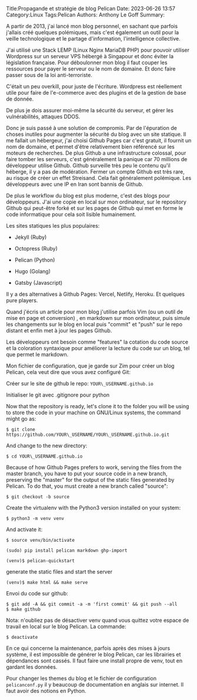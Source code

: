 ﻿Title:Propagande et stratégie de blog Pelican
Date: 2023-06-26 13:57
Category:Linux
Tags:Pelican
Authors: Anthony Le Goff
Summary:

A partir de 2013, j'ai lancé mon blog personnel, en sachant que parfois j'allais créé quelques polémiques, mais c'est également un outil pour la veille technologique et le partage d'information, l'intelligence collective.  

J'ai utilisé une Stack LEMP (Linux Nginx MariaDB PHP) pour pouvoir utiliser Wordpress sur un serveur VPS hébergé à Singapour et donc éviter la législation française. Pour déboulonner mon blog il faut couper les ressources pour payer le serveur ou le nom de domaine. Et donc faire passer sous de la loi anti-terroriste.  

C'était un peu overkill, pour juste de l'écriture. Wordpress est réellement utile pour faire de l'e-commerce avec des plugins et de la gestion de base de donnée.  

De plus je dois assurer moi-même la sécurité du serveur, et gérer les vulnérabilités, attaques DDOS.  

Donc je suis passé à une solution de compromis. Par de l'épuration de choses inutiles pour augmenter la sécurité du blog avec un site statique. Il me fallait un hébergeur, j'ai choisi Github Pages car c'est gratuit, il fournit un nom de domaine, et permet d'être relativement bien référencé sur les moteurs de recherches. De plus Github a une infrastructure colossal, pour faire tomber les serveurs, c'est généralement la panique car 70 millions de développeur utilise Github. Github surveille très peu le contenu qu'il héberge, il y a pas de modération. Fermer un compte Github est très rare, au risque de créer un effet Streisand. Cela fait généralement polémique. Les développeurs avec une IP en Iran sont bannis de Github.  

De plus le workflow du blog est plus moderne, c'est des blogs pour développeurs. J'ai une copie en local sur mon ordinateur, sur le repository Github qui peut-être forké et sur les pages de Github qui met en forme le code informatique pour cela soit lisible humainement.  

Les sites statiques les plus populaires:  

*   Jekyll (Ruby)  
    
*   Octopress (Ruby)  
    
*   Pelican (Python)  
    
*   Hugo (Golang)  
    
*   Gatsby (Javascript)  
    

Il y a des alternatives à Github Pages: Vercel, Netlify, Heroku. Et quelques pure players.  

Quand j'écris un article pour mon blog j'utilise parfois Vim (ou un outil de mise en page et conversion) , en markdown sur mon ordinateur, puis simule les changements sur le blog en local puis "commit" et "push" sur le repo distant et enfin met à jour les pages Github.  

Les développeurs ont besoin comme "features" la cotation du code source et la coloration syntaxique pour améliorer la lecture du code sur un blog, tel que permet le markdown.  

Mon fichier de configuration, que je garde sur Zim pour créer un blog Pelican, cela veut dire que vous avez configuré Git:  

Créer sur le site de github le repo: `YOUR\_USERNAME.github.io`

Initialiser le git avec .gitignore pour python  

Now that the repository is ready, let's clone it to the folder you will be using to store the code in your machine on GNU/Linux systems, the command might go as:  

```
$ git clone https://github.com/YOUR\_USERNAME/YOUR\_USERNAME.github.io.git  
```

And change to the new directory:

```
$ cd YOUR\_USERNAME.github.io  
```

Because of how Github Pages prefers to work, serving the files from the master branch, you have to put your source code in a new branch, preserving the "master" for the output of the static files generated by Pelican. To do that, you must create a new branch called "source":  
```
$ git checkout -b source  
```
  
Create the virtualenv with the Python3 version installed on your system:  
```
$ python3 -m venv venv  
```
  
And activate it:  
```
$ source venv/bin/activate

(sudo) pip install pelican markdown ghp-import

(venv)$ pelican-quickstart
```

generate the static files and start the server 

```  
(venv)$ make html && make serve  
```

Envoi du code sur github:  

```
$ git add -A && git commit -a -m 'first commit' && git push --all  
$ make github  
```

Nota: n'oubliez pas de désactiver venv quand vous quittez votre espace de travail en local sur le blog Pelican. La commande:  
```
$ deactivate
```
En ce qui concerne la maintenance, parfois après des mises à jours système, il est impossible de générer le blog Pelican, car les librairies et dépendances sont cassés. Il faut faire une install propre de venv, tout en gardant les données.

Pour changer les themes du blog et le fichier de configuration `pelicanconf.py` il y beaucoup de documentation en anglais sur internet. Il faut avoir des notions en Python.